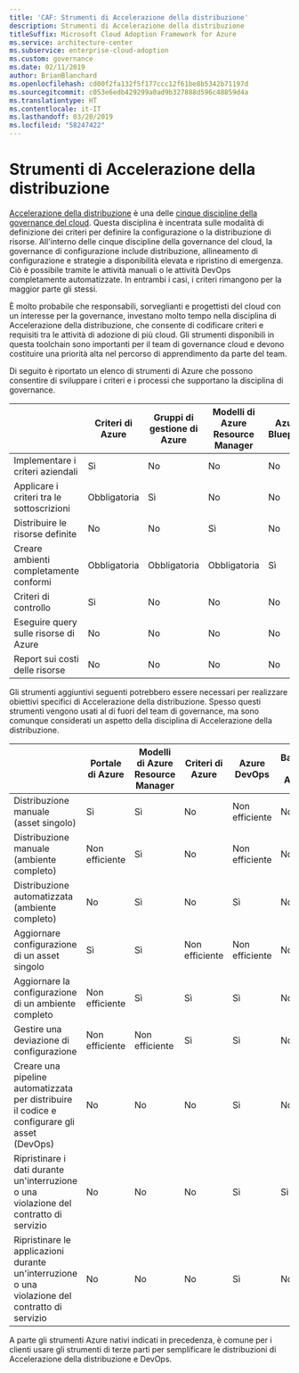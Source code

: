 ```yaml
---
title: 'CAF: Strumenti di Accelerazione della distribuzione'
description: Strumenti di Accelerazione della distribuzione
titleSuffix: Microsoft Cloud Adoption Framework for Azure
ms.service: architecture-center
ms.subservice: enterprise-cloud-adoption
ms.custom: governance
ms.date: 02/11/2019
author: BrianBlanchard
ms.openlocfilehash: cd00f2fa132f5f177ccc12f61be8b5342b71197d
ms.sourcegitcommit: c053e6edb429299a0ad9b327888d596c48859d4a
ms.translationtype: HT
ms.contentlocale: it-IT
ms.lasthandoff: 03/20/2019
ms.locfileid: "58247422"
---
```

# <a name="deployment-acceleration-tools-in-azure"></a>Strumenti di Accelerazione della distribuzione

[Accelerazione della distribuzione](overview.md) è una delle [cinque discipline della governance del cloud](../governance-disciplines.md). Questa disciplina è incentrata sulle modalità di definizione dei criteri per definire la configurazione o la distribuzione di risorse. All'interno delle cinque discipline della governance del cloud, la governance di configurazione include distribuzione, allineamento di configurazione e strategie a disponibilità elevata e ripristino di emergenza. Ciò è possibile tramite le attività manuali o le attività DevOps completamente automatizzate. In entrambi i casi, i criteri rimangono per la maggior parte gli stessi.

È molto probabile che responsabili, sorveglianti e progettisti del cloud con un interesse per la governance, investano molto tempo nella disciplina di Accelerazione della distribuzione, che consente di codificare criteri e requisiti tra le attività di adozione di più cloud. Gli strumenti disponibili in questa toolchain sono importanti per il team di governance cloud e devono costituire una priorità alta nel percorso di apprendimento da parte del team.

Di seguito è riportato un elenco di strumenti di Azure che possono consentire di sviluppare i criteri e i processi che supportano la disciplina di governance.

|  | Criteri di Azure | Gruppi di gestione di Azure | Modelli di Azure Resource Manager | Azure Blueprint | Diagramma delle risorse di Azure | Gestione costi di Azure |
|---------|---------|---------|---------|---------|---------|---------|
|Implementare i criteri aziendali     |Sì |No   |No   |No  | No  |No  |
|Applicare i criteri tra le sottoscrizioni     |Obbligatoria |Sì  |No   |No  | No  |No  |
|Distribuire le risorse definite     |No  |No   |Sì  |No  | No  |No  |
|Creare ambienti completamente conformi      |Obbligatoria |Obbligatoria  |Obbligatoria  |Sì | No  |No  |
|Criteri di controllo      |Sì |No   |No   |No  | No  |No  |
|Eseguire query sulle risorse di Azure      |No  |No   |No   |No  |Sì |No  |
|Report sui costi delle risorse      |No  |No   |No   |No  |No  |Sì |

Gli strumenti aggiuntivi seguenti potrebbero essere necessari per realizzare obiettivi specifici di Accelerazione della distribuzione. Spesso questi strumenti vengono usati al di fuori del team di governance, ma sono comunque considerati un aspetto della disciplina di Accelerazione della distribuzione.

|  |Portale di Azure  |Modelli di Azure Resource Manager  |Criteri di Azure  | Azure DevOps | Backup di Azure | Azure Site Recovery |
|---------|---------|---------|---------|---------|---------|---------|
|Distribuzione manuale (asset singolo)     | Sì | Sì  | No   | Non efficiente | No  | Sì |
|Distribuzione manuale (ambiente completo)     | Non efficiente | Sì | No   | Non efficiente | No  | Sì |
|Distribuzione automatizzata (ambiente completo)     | No   | Sì  | No   | Sì  | No  | Sì |
|Aggiornare configurazione di un asset singolo     | Sì | Sì | Non efficiente | Non efficiente | No  | Sì: durante la replica |
|Aggiornare la configurazione di un ambiente completo     | Non efficiente | Sì | Sì | Sì  | No  | Sì: durante la replica |
|Gestire una deviazione di configurazione     | Non efficiente | Non efficiente | Sì  | Sì  | No  | Sì: durante la replica |
|Creare una pipeline automatizzata per distribuire il codice e configurare gli asset (DevOps)     | No  | No  | No  | Sì | No  | No  |
|Ripristinare i dati durante un'interruzione o una violazione del contratto di servizio     | No  | No  | No  | Sì | Sì | Sì |
|Ripristinare le applicazioni durante un'interruzione o una violazione del contratto di servizio     | No  | No  | No  | Sì | No  | Sì |

A parte gli strumenti Azure nativi indicati in precedenza, è comune per i clienti usare gli strumenti di terze parti per semplificare le distribuzioni di Accelerazione della distribuzione e DevOps.

